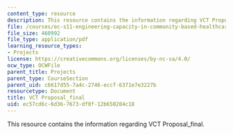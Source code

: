 ```yaml
---
content_type: resource
description: This resource contains the information regarding VCT Proposal_final.
file: /courses/ec-s11-engineering-capacity-in-community-based-healthcare-fall-2005/ec57cd6c6d367673df0f12b650284c18_MITEC_S11F05_vct_final_prpsl.pdf
file_size: 460992
file_type: application/pdf
learning_resource_types:
- Projects
license: https://creativecommons.org/licenses/by-nc-sa/4.0/
ocw_type: OCWFile
parent_title: Projects
parent_type: CourseSection
parent_uid: c6617d55-7a4c-2746-eccf-6371e7e3227b
resourcetype: Document
title: VCT Proposal_final
uid: ec57cd6c-6d36-7673-df0f-12b650284c18
---
```

This resource contains the information regarding VCT Proposal_final.